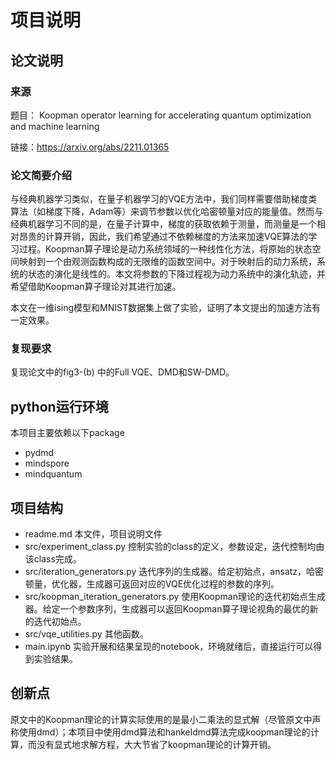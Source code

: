 # 项目说明

## 论文说明

### 来源

题目： Koopman operator learning for accelerating quantum optimization and machine learning

链接：https://arxiv.org/abs/2211.01365

### 论文简要介绍

与经典机器学习类似，在量子机器学习的VQE方法中，我们同样需要借助梯度类算法（如梯度下降，Adam等）来调节参数以优化哈密顿量对应的能量值。然而与经典机器学习不同的是，在量子计算中，梯度的获取依赖于测量，而测量是一个相对昂贵的计算开销，因此，我们希望通过不依赖梯度的方法来加速VQE算法的学习过程。Koopman算子理论是动力系统领域的一种线性化方法，将原始的状态空间映射到一个由观测函数构成的无限维的函数空间中。对于映射后的动力系统，系统的状态的演化是线性的。本文将参数的下降过程视为动力系统中的演化轨迹，并希望借助Koopman算子理论对其进行加速。

本文在一维ising模型和MNIST数据集上做了实验，证明了本文提出的加速方法有一定效果。

### 复现要求

复现论文中的fig3-(b) 中的Full VQE、DMD和SW-DMD。

## python运行环境

本项目主要依赖以下package

- pydmd
- mindspore
- mindquantum

## 项目结构

- readme.md 本文件，项目说明文件
- src/experiment_class.py 控制实验的class的定义，参数设定，迭代控制均由该class完成。
- src/iteration_generators.py 迭代序列的生成器。给定初始点，ansatz，哈密顿量，优化器，生成器可返回对应的VQE优化过程的参数的序列。
- src/koopman_iteration_generators.py 使用Koopman理论的迭代初始点生成器。给定一个参数序列，生成器可以返回Koopman算子理论视角的最优的新的迭代初始点。
- src/vqe_utilities.py 其他函数。
- main.ipynb 实验开展和结果呈现的notebook，环境就绪后，直接运行可以得到实验结果。

## 创新点

原文中的Koopman理论的计算实际使用的是最小二乘法的显式解（尽管原文中声称使用dmd）；本项目中使用dmd算法和hankeldmd算法完成koopman理论的计算，而没有显式地求解方程，大大节省了koopman理论的计算开销。





